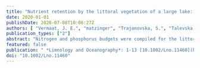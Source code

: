 ```yaml
---
title: "Nutrient retention by the littoral vegetation of a large lake: Can Lake Ohrid cope with current and future loading?"
date: 2020-01-01
publishDate: 2020-07-08T10:06:27Z
authors: [ "Vermaat, J. E.", "matzinger", "Trajanovska, S.", "Talevska, M.", "Schneider, S. C." ]
publication_types: ["2"]
abstract: "Nitrogen and phosphorus budgets were compiled for the littoral (29 km2) and pelagic (329 km2) of ancient, deep, clear, and hard water Lake Ohrid (Albania and North Macedonia), to assess the importance of the littoral in nutrient retention. P originates mainly from domestic point sources (73%), for N this is karst seepage (50%). Total littoral loads are estimated at 1700 kg P and 23,200 kg N km-2 (area of littoral) yr-1; net littoral retention is 31% ± 13% for P and 40% ± 16% for N, largely in the dense charophyte belt. P retention is mainly due to detritus burial, but also due to coprecipitation; N retention is due to both detritus burial and denitrification. A Monte Carlo plausibility analysis balanced the budget by increasing nonconnected domestic household inputs (from 20% to 27% of external load), and decreasing pelagic sediment P burial by 27% and littoral denitrification by 25%. Scenario projections for 2100 corresponding to SRES A2 and B1 were linked to an AQUASIM lake ecosystem model. Under B1, the changes were small compared to the present. A2, however, led to a major reduction in precipitation, an increase in evapotranspiration, a reduction in river outflow (to ~20%), a doubling in P-loading, a drop in lake level of ~1.5 m, and a decline in the extent of the charophyte belt. Areal loading of the littoral would increase accordingly, but water transparency would not decline much. Also, the littoral vegetation will witness a shift in species composition, and an increase in filamentous Cladophora cover."
featured: false
publication: " *Limnology and Oceanography*: 1-13 [10.1002/Lno.11460](https://doi.org/10.1002/Lno.11460)"
doi: "10.1002/Lno.11460"
---
```


